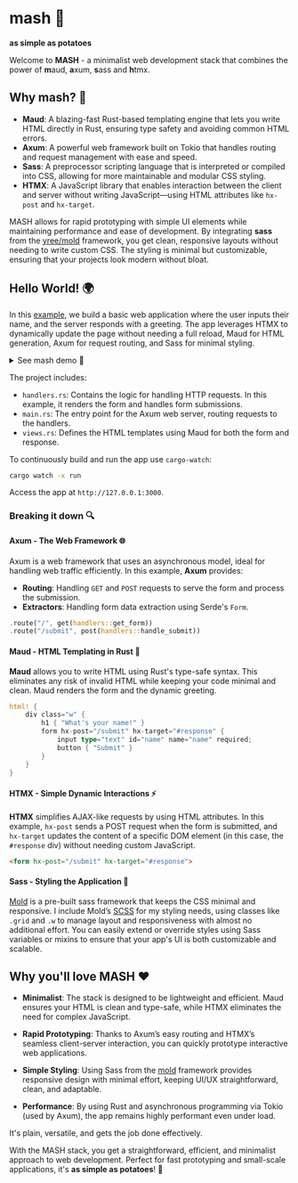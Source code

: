 # mash 🥔

**as simple as potatoes**

Welcome to **MASH** - a minimalist web development stack that combines the power of **m**aud, **a**xum, **s**ass and **h**tmx.

## Why mash? 🤔

- **Maud**: A blazing-fast Rust-based templating engine that lets you write HTML directly in Rust, ensuring type safety and avoiding common HTML errors.
- **Axum**: A powerful web framework built on Tokio that handles routing and request management with ease and speed.
- **Sass**: A preprocessor scripting language that is interpreted or compiled into CSS, allowing for more maintainable and modular CSS styling.
- **HTMX**: A JavaScript library that enables interaction between the client and server without writing JavaScript—using HTML attributes like `hx-post` and `hx-target`.

MASH allows for rapid prototyping with simple UI elements while maintaining performance and ease of development. By integrating **sass** from the [yree/mold](https://github.com/yree/mold) framework, you get clean, responsive layouts without needing to write custom CSS. The styling is minimal but customizable, ensuring that your projects look modern without bloat.

## Hello World! 🌍

In this [example](https://github.com/8hantanu/mash), we build a basic web application where the user inputs their name, and the server responds with a greeting. The app leverages HTMX to dynamically update the page without needing a full reload, Maud for HTML generation, Axum for request routing, and Sass for minimal styling.

<details>
<summary>
See mash demo 🥔
</summary>
<iframe src="https://mash.fly.dev" title="A mash demo 🥔"></iframe>
</details>

The project includes:
- `handlers.rs`: Contains the logic for handling HTTP requests. In this example, it renders the form and handles form submissions.
- `main.rs`: The entry point for the Axum web server, routing requests to the handlers.
- `views.rs`: Defines the HTML templates using Maud for both the form and response.

To continuously build and run the app use `cargo-watch`:

```bash
cargo watch -x run
```

Access the app at `http://127.0.0.1:3000`.

### Breaking it down 🔍

#### **Axum** - The Web Framework 🌐
Axum is a web framework that uses an asynchronous model, ideal for handling web traffic efficiently. In this example, **Axum** provides:
- **Routing**: Handling `GET` and `POST` requests to serve the form and process the submission.
- **Extractors**: Handling form data extraction using Serde's `Form`.

```rust
.route("/", get(handlers::get_form))
.route("/submit", post(handlers::handle_submit))
```

#### **Maud** - HTML Templating in Rust 🦀
**Maud** allows you to write HTML using Rust's type-safe syntax. This eliminates any risk of invalid HTML while keeping your code minimal and clean. Maud renders the form and the dynamic greeting.

```rust
html! {
    div class="w" {
        h1 { "What's your name!" }
        form hx-post="/submit" hx-target="#response" {
            input type="text" id="name" name="name" required;
            button { "Submit" }
        }
    }
}
```

#### **HTMX** - Simple Dynamic Interactions ⚡
**HTMX** simplifies AJAX-like requests by using HTML attributes. In this example, `hx-post` sends a POST request when the form is submitted, and `hx-target` updates the content of a specific DOM element (in this case, the `#response` div) without needing custom JavaScript.

```html
<form hx-post="/submit" hx-target="#response">
```

#### **Sass** - Styling the Application 🎨
[Mold](https://yree.io/mold) is a pre-built sass framework that keeps the CSS minimal and responsive. I include Mold’s [SCSS](https://github.com/yree/mold/blob/master/_sass/mold.scss) for my styling needs, using classes like `.grid` and `.w` to manage layout and responsiveness with almost no additional effort. You can easily extend or override styles using Sass variables or mixins to ensure that your app's UI is both customizable and scalable.

## Why you'll love MASH ❤️

- **Minimalist**: The stack is designed to be lightweight and efficient. Maud ensures your HTML is clean and type-safe, while HTMX eliminates the need for complex JavaScript.

- **Rapid Prototyping**: Thanks to Axum’s easy routing and HTMX’s seamless client-server interaction, you can quickly prototype interactive web applications.

- **Simple Styling**: Using Sass from the [mold](https://yree.io/mold) framework provides responsive design with minimal effort, keeping UI/UX straightforward, clean, and adaptable.

- **Performance**: By using Rust and asynchronous programming via Tokio (used by Axum), the app remains highly performant even under load.

It's plain, versatile, and gets the job done effectively.

With the MASH stack, you get a straightforward, efficient, and minimalist approach to web development. Perfect for fast prototyping and small-scale applications, it's **as simple as potatoes**! 🥔
